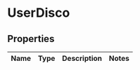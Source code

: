 
# UserDisco

## Properties
Name | Type | Description | Notes
------------ | ------------- | ------------- | -------------



